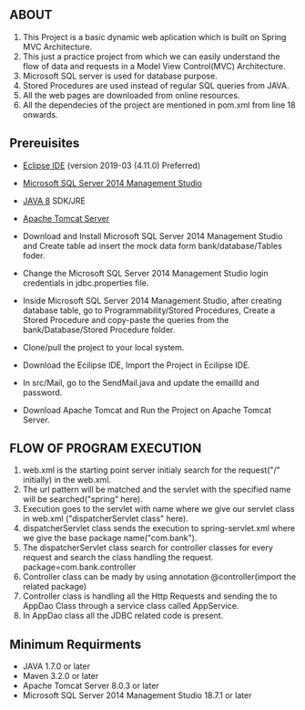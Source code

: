 ## ABOUT

1. This Project is a basic dynamic web aplication which is built on Spring MVC Architecture.
2. This just a practice project from which we can easily understand the flow of data and requests 
   in a Model View Control(MVC) Architecture.
3. Microsoft SQL server is used for database purpose.
4. Stored Procedures are used instead of regular SQL queries from JAVA.
5. All the web pages are downloaded from online resources.
6. All the dependecies of the project are mentioned in pom.xml from line 18 onwards.

## Prereuisites

* [Eclipse IDE](https://www.eclipse.org/downloads/) (version 2019-03 (4.11.0) Preferred)
* [Microsoft SQL Server 2014 Management Studio](https://docs.microsoft.com/en-us/sql/ssms/download-sql-server-management-studio-ssms?view=sql-server-ver15)
* [JAVA 8](https://www.oracle.com/in/java/technologies/javase/javase-jdk8-downloads.html) SDK/JRE
* [Apache Tomcat Server](https://tomcat.apache.org/download-90.cgi)

* Download and Install Microsoft SQL Server 2014 Management Studio and Create table ad insert the mock data form bank/database/Tables foder.

* Change the Microsoft SQL Server 2014 Management Studio login credentials in jdbc.properties file.

* Inside Microsoft SQL Server 2014 Management Studio, after creating database table, go to Programmability/Stored Procedures, Create a Stored Procedure and copy-paste the queries from the bank/Database/Stored Procedure folder.

* Clone/pull the project to your local system.

* Download the Ecilipse IDE, Import the Project in Ecilipse IDE.

* In src/Mail, go to the SendMail.java and update the emailId and password.

* Download Apache Tomcat and Run the Project on Apache Tomcat Server. 



## FLOW OF PROGRAM EXECUTION
 1. web.xml is the starting point server initialy search for the request("/" initially) in the web.xml. 
 2. The url pattern will be matched and the servlet with the specified name will be searched("spring" here).  
 3. Execution goes to the servlet with name where we give our servlet class in web.xml ("dispatcherServlet class" here). 
 4. dispatcherServlet class sends the execution to spring-servlet.xml where we give the base package name("com.bank").
 5. The dispatcherServlet class search for controller classes for every request and search the class handling the request.
    package=com.bank.controller
 6. Controller class can be mady by using annotation @controller(import the related package)
 7. Controller class is handling all the Http Requests and sending the to AppDao Class through a service class called AppService.
 8. In AppDao class all the JDBC related code is present.



## Minimum Requirments
 * JAVA 1.7.0 or later
 * Maven 3.2.0 or later 
 * Apache Tomcat Server 8.0.3 or later
 * Microsoft SQL Server 2014 Management Studio 18.7.1 or later


